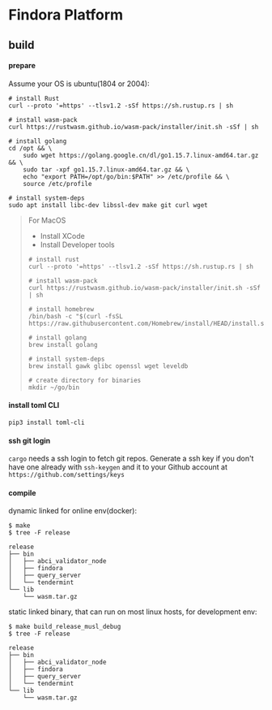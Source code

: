 # Findora Platform

## build

#### prepare

Assume your OS is ubuntu(1804 or 2004):

```shell
# install Rust
curl --proto '=https' --tlsv1.2 -sSf https://sh.rustup.rs | sh

# install wasm-pack
curl https://rustwasm.github.io/wasm-pack/installer/init.sh -sSf | sh

# install golang
cd /opt && \
    sudo wget https://golang.google.cn/dl/go1.15.7.linux-amd64.tar.gz && \
    sudo tar -xpf go1.15.7.linux-amd64.tar.gz && \
    echo "export PATH=/opt/go/bin:$PATH" >> /etc/profile && \
    source /etc/profile

# install system-deps
sudo apt install libc-dev libssl-dev make git curl wget
```

> For MacOS
>
> - Install XCode
> - Install Developer tools
>
> ```shell
> # install rust
> curl --proto '=https' --tlsv1.2 -sSf https://sh.rustup.rs | sh
>
> # install wasm-pack
> curl https://rustwasm.github.io/wasm-pack/installer/init.sh -sSf | sh
>
> # install homebrew
> /bin/bash -c "$(curl -fsSL https://raw.githubusercontent.com/Homebrew/install/HEAD/install.sh)"
>
> # install golang
> brew install golang
>
> # install system-deps
> brew install gawk glibc openssl wget leveldb
>
> # create directory for binaries
> mkdir ~/go/bin
> ```

#### install toml CLI

`pip3 install toml-cli`

#### ssh git login

`cargo` needs a ssh login to fetch git repos. Generate a ssh key if you don't have one already  with `ssh-keygen` and it to your
Github account at `https://github.com/settings/keys`

#### compile

dynamic linked for online env(docker):

```
$ make
$ tree -F release

release
├── bin
│   ├── abci_validator_node
│   ├── findora
│   ├── query_server
│   └── tendermint
└── lib
    └── wasm.tar.gz
```

static linked binary, that can run on most linux hosts, for development env:

```
$ make build_release_musl_debug
$ tree -F release

release
├── bin
│   ├── abci_validator_node
│   ├── findora
│   ├── query_server
│   └── tendermint
└── lib
    └── wasm.tar.gz
```
